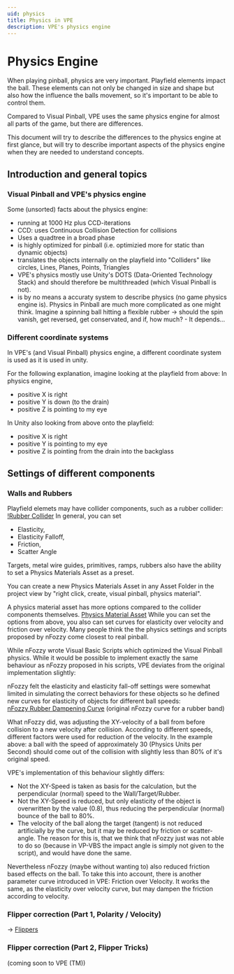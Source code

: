 ```yaml
---
uid: physics
title: Physics in VPE
description: VPE's physics engine
---
```

# Physics Engine

When playing pinball, physics are very important. Playfield elements impact the ball. These elements can not only be changed in size and shape but also how the influence the balls movement, so it's important to be able to control them.

Compared to Visual Pinball, VPE uses the same physics engine for almost all parts of the game, but there are differences.

This document will try to describe the differences to the physics engine at first glance, but will try to describe important aspects of the physics engine when they are needed to understand concepts.

## Introduction and general topics

### Visual Pinball and VPE's physics engine

Some (unsorted) facts about the physics engine:

- running at 1000 Hz plus CCD-iterations
- CCD: uses Continuous Collision Detection for collisions
- Uses a quadtree in a broad phase
- is highly optimized for pinball (i.e. optimizied more for static than dynamic objects)
- translates the objects internally on the playfield into "Colliders" like circles, Lines, Planes, Points, Triangles
- VPE's physics mostly use Unity's DOTS (Data-Oriented Technology Stack) and should therefore be multithreaded (which Visual Pinball is not).
- is by no means a accuraty system to describe physics (no game physics engine is). Physics in Pinball are much more complicated as one might think. Imagine a spinning ball hitting a flexible rubber -> should the spin vanish, get reversed, get conservated, and if, how much? - It depends... 

### Different coordinate systems

In VPE's (and Visual Pinball) physics engine, a different coordinate system is used as it is used in unity.

For the following explanation, imagine looking at the playfield from above:
In physics engine, 
- positive X is right
- positive Y is down (to the drain)
- positive Z is pointing to my eye
	
In Unity also looking from above onto the playfield:
- positive X is right
- positive Y is pointing to my eye
- positive Z is pointing from the drain into the backglass

## Settings of different components 

### Walls and Rubbers

Playfield elemets may have collider components, such as a rubber collider:
[!Rubber Collider](rubber-collider-with-physics-material-asset.png)
In general, you can set 
- Elasticity, 
- Elasticity Falloff,
- Friction,
- Scatter Angle

Targets, metal wire guides, primitives, ramps, rubbers also have the ability to set a Physics Materials Asset as a preset. 

You can create a new Physics Materials Asset in any Asset Folder in the project view by "right click, create, visual pinball, physics material".

A physics material asset has more options compared to the collider components themselves. 
[Physics Material Asset](physics-material-asset-with-curves.png)
While you can set the options from above, you also can set curves for elasticity over velocity and friction over velocity. 
Many people think  the the physics settings and scripts proposed by nFozzy come closest to real pinball. 

While nFozzy wrote Visual Basic Scripts which optimized the Visual Pinball physics. While it would be possible to implement exactly the same behaviour as nFozzy proposed in his scripts, VPE deviates from the original implementation slightly:

nFozzy felt the elasticity and elasticity fall-off settings were somewhat limited in simulating the correct behaviors for these objects so he defined new curves for elasticity of objects for different ball speeds:  
[nFozzy Rubber Dampening Curve](nfozzy-curve.png)
(original nFozzy curve for a rubber band)

What nFozzy did, was adjusting the XY-velocity of a ball from before collision to a new velocity after collision. According to different speeds, different factors were used for reduction of the velocity.
In the example above: a ball with the speed of approximately 30 (Physics Units per Second) should come out of the collision with slightly less than 80% of it's original speed. 

VPE's implementation of this behaviour slightly differs: 
- Not the XY-Speed is taken as basis for the calculation, but the perpendicular (normal) speed to the Wall/Target/Rubber.
- Not the XY-Speed is reduced, but only elasticity of the object is overwritten by the value (0.8), thus reducing the perpendicular (normal) bounce of the ball to 80%.
- The velocity of the ball along the target (tangent) is not reduced artificially by the curve, but it may be reduced by friction or scatter-angle.
The reason for this is, that we think that nFozzy just was not able to do so (because in VP-VBS the impact angle is simply not given to the script), and would have done the same.

Nevertheless nFozzy (maybe without wanting to) also reduced friction based effects on the ball. 
To take this into account,  there is another parameter curve introduced in VPE: Friction over Velocity. It works the same, as the elasticity over velocity curve, but may dampen the friction according to velocity. 


### Flipper correction (Part 1, Polarity / Velocity)
-> [Flippers](xref:VisualPinball.Unity.Flippers)

### Flipper correction (Part 2, Flipper Tricks)
(coming soon to VPE (TM))



